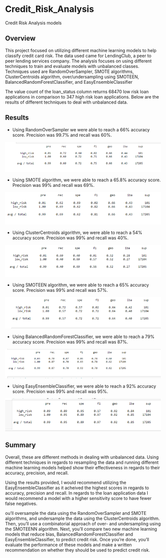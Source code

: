 # Credit_Risk_Analysis
Credit Risk Analysis models

## Overview
This project focused on utilizing different machine learning models to help classify credit card risk. The data used came for LendingClub, a peer to peer lending services company. The analysis focuses on using different techniques to train and evaluate models with unbalanced classes. Techniques used are RandomOverSampler, SMOTE algorithms, ClusterCentroids algorithm, over/undersampling using SMOTEEN, BalancedRandomForestClassifier, and EasyEnsembleClassifier

The value count of the loan_status column returns 68470 low risk loan applications in comparison to 347 high risk loan applications. Below are the results of different techniques to deal with unbalanced data.

## Results

* Using RandomOverSampler we were able to reach a 66% accuracy score. Precision was 99.7% and recall was 60%. 

![Results](/Resources/credit1.PNG)

* Using SMOTE algorithm, we were able to reach a 65.8% accuracy score. Precision was 99% and recall was 69%. 

![Results](/Resources/credit2.PNG)

* Using ClusterCentroids algorithm, we were able to reach a 54% accuracy score. Precision was 99% and recall was 40%. 

![Results](/Resources/credit3.PNG)

* Using SMOTEEN algorithm, we were able to reach a 65% accuracy score. Precision was 99% and recall was 57%. 

![Results](/Resources/credit4.PNG)

* Using BalancedRandomForestClassifier, we were able to reach a 79% accuracy score. Precision was 99% and recall was 87%. 

![Results](/Resources/credit5.PNG)

* Using EasyEnsembleClassifier, we were able to reach a 92% accuracy score. Precision was 99% and recall was 95%. 

![Results](/Resources/credit6.PNG)

## Summary
Overall, these are different methods in dealing with unbalanced data. Using different techniques in regards to resampling the data and running different machine learning models helped show their effectiveness in regards to their accuracy, precision, and recall. 

Using the results provided, I would recommend utilizing the EasyEnsembleClassifier as it acheived the highest scores in regards to accuracy, precision and recall. In regards to the loan application data I would recommend a model with a higher sensitivity score to have fewer false negatives.




ou’ll oversample the data using the RandomOverSampler and SMOTE algorithms, and undersample the data using the ClusterCentroids algorithm. Then, you’ll use a combinatorial approach of over- and undersampling using the SMOTEENN algorithm. Next, you’ll compare two new machine learning models that reduce bias, BalancedRandomForestClassifier and EasyEnsembleClassifier, to predict credit risk. Once you’re done, you’ll evaluate the performance of these models and make a written recommendation on whether they should be used to predict credit risk.